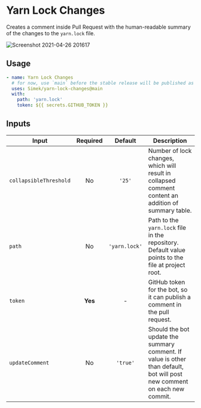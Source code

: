 # Yarn Lock Changes

Creates a comment inside Pull Request with the human-readable summary of the changes to the `yarn.lock` file.

<img alt="Screenshot 2021-04-26 201617" src="https://user-images.githubusercontent.com/719641/116132125-78cadf80-a6cd-11eb-901d-7f3cb6efd1c9.png">

## Usage

```yml
- name: Yarn Lock Changes
  # for now, use `main` before the stable release will be published as `v1`
  uses: Simek/yarn-lock-changes@main 
  with:
    path: 'yarn.lock'
    token: ${{ secrets.GITHUB_TOKEN }}
```

## Inputs

| Input | Required | Default | Description |
| --- | :---: | :---: | --- |
| `collapsibleThreshold` | No | `'25'` | Number of lock changes, which will result in collapsed comment content an addition of summary table. |
| `path` | No | `'yarn.lock'` | Path to the `yarn.lock` file in the repository. Default value points to the file at project root. |
| `token` | **Yes** | - | GitHub token for the bot, so it can publish a comment in the pull request. |
| `updateComment` | No | `'true'` | Should the bot update the summary comment. If value is other than default, bot will post new comment on each new commit. |
